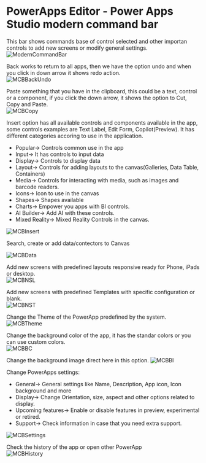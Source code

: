 # PowerApps Editor - Power Apps Studio modern command bar
This bar shows commands base of control selected and other importan controls to add new screens or modify general settings.<br>
![ModernCommandBar](/PowerApps/assets/Topic3/PAEDetails/2024-01-11_21-38-54.png)<br>

Back works to return to all apps, then we have the option undo and when you click in down arrow it shows redo action.<br>
![MCBBackUndo](/PowerApps/assets/Topic3/MCB/2024-02-02_20-08-07.png)<br>

Paste something that you have in the clipboard, this could be a text, control or a component, if you click the down arrow, it shows the option to Cut, Copy and Paste.<br>
![MCBCopy](/PowerApps/assets/Topic3/MCB/2024-02-02_20-08-30.png)<br>

Insert option has all available controls and components available in the app, some controls examples are Text Label, Edit Form, Copilot(Preview).
It has different categories accoring to use in the application.
- Popular-> Controls common use in the app
- Input-> It has controls to input data
- Display-> Controls to display data
- Layout-> Controls for adding layouts to the canvas(Galleries, Data Table, Containers)
- Media-> Controls for interacting with media, such as images and barcode readers.
- Icons-> Icon to use in the canvas
- Shapes-> Shapes available 
- Charts-> Empower you apps with BI controls.
- AI Builder-> Add AI with these controls.
- Mixed Reality-> Mixed Reality Controls in the canvas.<br>

![MCBInsert](/PowerApps/assets/Topic3/MCB/2024-02-02_19-56-00.png)<br>

Search, create or add data/contectors to Canvas

![MCBData](/PowerApps/assets/Topic3/MCB/2024-02-02_19-56-27.png)<br>

Add new screens with predefined layouts responsive ready for Phone, iPads or desktop.<br>
![MCBNSL](/PowerApps/assets/Topic3/MCB/2024-02-02_19-56-44.png)<br>

Add new screens with predefined Templates with specific configuration or blank.<br>
![MCBNST](/PowerApps/assets/Topic3/MCB/2024-02-02_19-56-57.png)<br>

Change the Theme of the PowerApp predefined by the system.<br>
![MCBTheme](/PowerApps/assets/Topic3/MCB/2024-02-02_19-57-12.png)<br>

Change the background color of the app, it has the standar colors or you can use custom colors.<br>
![MCBBC](/PowerApps/assets/Topic3/MCB/2024-02-02_19-57-31.png)<br>

Change the background image direct here in this option.
![MCBBI](/PowerApps/assets/Topic3/MCB/2024-02-02_19-57-44.png)<br>

Change PowerApps settings:<br>
- General-> General settings like Name, Description, App icon, Icon background and more 
- Display-> Change Orientation, size, aspect and other options related to display.
- Upcoming features-> Enable or disable features in preview, experimental or retired.
- Support-> Check information in case that you need extra support.<br>


![MCBSettings](/PowerApps/assets/Topic3/MCB/2024-02-02_19-57-57.png)<br>

Check the history of the app or open other PowerApp<br>
![MCBHistory](/PowerApps/assets/Topic3/MCB/2024-02-02_19-58-11.png)<br>